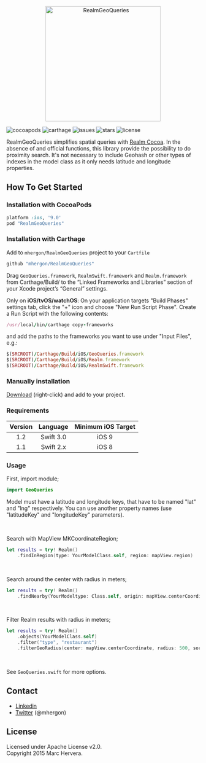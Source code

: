 <p align="center" >
<img src="https://raw.github.com/mhergon/RealmGeoQueries/assets/logo.png" alt="RealmGeoQueries" title="Logo" height=300>
</p>

![cocoapods](https://img.shields.io/cocoapods/v/RealmGeoQueries.svg?style=flat)
![carthage](https://img.shields.io/badge/Carthage-compatible-4BC51D.svg?style=flat)
![issues](https://img.shields.io/github/issues/mhergon/RealmGeoQueries.svg)
![stars](https://img.shields.io/github/stars/mhergon/RealmGeoQueries.svg)
![license](https://img.shields.io/badge/license-Apache%202.0-brightgreen.svg)

RealmGeoQueries simplifies spatial queries with [Realm Cocoa][1]. In the absence of and official functions, this library provide the possibility to do proximity search.
It's not necessary to include Geohash or other types of indexes in the model class as it only needs latitude and longitude properties.

## How To Get Started

### Installation with CocoaPods

```ruby
platform :ios, '9.0'
pod "RealmGeoQueries"
```

### Installation with Carthage

Add to `mhergon/RealmGeoQueries` project to your `Cartfile`
```ruby
github "mhergon/RealmGeoQueries"
```

Drag `GeoQueries.framework`, `RealmSwift.framework` and `Realm.framework` from Carthage/Build/ to the “Linked Frameworks and Libraries” section of your Xcode project’s “General” settings.

Only on **iOS/tvOS/watchOS**: On your application targets "Build Phases" settings tab, click the "+" icon and choose "New Run Script Phase". Create a Run Script with the following contents:
```ruby
/usr/local/bin/carthage copy-frameworks
```
and add the paths to the frameworks you want to use under "Input Files", e.g.:
```ruby
$(SRCROOT)/Carthage/Build/iOS/GeoQueries.framework
$(SRCROOT)/Carthage/Build/iOS/Realm.framework
$(SRCROOT)/Carthage/Build/iOS/RealmSwift.framework
```

### Manually installation

[Download](https://github.com/mhergon/RealmGeoQueries/raw/master/GeoQueries.swift) (right-click) and add to your project.

### Requirements

| Version | Language  | Minimum iOS Target  |
|:--------------------:|:---------------------------:|:---------------------------:|
|          1.2         |            Swift 3.0            |            iOS 9            |
|          1.1         |            Swift 2.x            |            iOS 8            |

### Usage

First, import module;
```swift
import GeoQueries
```

Model must have a latitude and longitude keys, that have to be named "lat" and "lng" respectively. You can use another property names (use "latitudeKey" and "longitudeKey" parameters).

<br>

Search with MapView MKCoordinateRegion;
```swift
let results = try! Realm()
    .findInRegion(type: YourModelClass.self, region: mapView.region)
```
<br>

Search around the center with radius in meters;
```swift
let results = try! Realm()
    .findNearby(YourModeltype: Class.self, origin: mapView.centerCoordinate, radius: 500, sortAscending: nil)
```
<br>

Filter Realm results with radius in meters;
```swift
let results = try! Realm()
    .objects(YourModelClass.self)
    .filter("type", "restaurant")
    .filterGeoRadius(center: mapView.centerCoordinate, radius: 500, sortAscending: nil)
```
<br>

See ```GeoQueries.swift``` for more options.

## Contact

- [Linkedin][2]
- [Twitter][3] (@mhergon)

[1]: http://www.realm.io
[2]: https://es.linkedin.com/in/marchervera
[3]: http://twitter.com/mhergon "Marc Hervera"

## License

Licensed under Apache License v2.0.
<br>
Copyright 2015 Marc Hervera.
